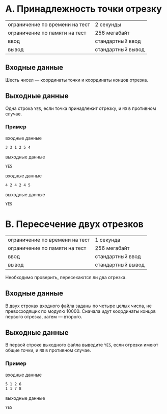 # A. Принадлежность точки отрезку

|                                |                   |
| ------------------------------ | ----------------- |
| ограничение по времени на тест | 2 секунды         |
| ограничение по памяти на тест  | 256 мегабайт      |
| ввод                           | стандартный ввод  |
| вывод                          | стандартный вывод |

## Входные данные
Шесть чисел — координаты точки и координаты концов отрезка.

## Выходные данные
Одна строка `YES`, если точка принадлежит отрезку, и `NO` в противном случае.

### Пример
входные данные
```
3 3 1 2 5 4
```
выходные данные
```
YES
```
входные данные
```
4 2 4 2 4 5
```
выходные данные
```
YES
```




# B. Пересечение двух отрезков

|                                |                   |
| ------------------------------ | ----------------- |
| ограничение по времени на тест | 1 секунда         |
| ограничение по памяти на тест  | 256 мегабайт      |
| ввод                           | стандартный ввод  |
| вывод                          | стандартный вывод |

Необходимо проверить, пересекаются ли два отрезка.

## Входные данные
В двух строках входного файла заданы по четыре целых числа, не превосходящих по модулю 10000. 
Сначала идут координаты концов первого отрезка, затем — второго.

## Выходные данные
В первой строке выходного файла выведите `YES`, если отрезки имеют общие точки, и `NO` в противном случае.

### Пример
входные данные
```
5 1 2 6
1 1 7 8
```
выходные данные
```
YES
```
